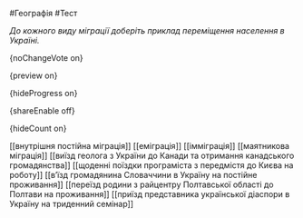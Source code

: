 #Географія #Тест

*До кожного виду міграції доберіть приклад переміщення населення в Україні.*

{noChangeVote on}

{preview on}

{hideProgress on}

{shareEnable off}

{hideCount on}

[[внутрішня постійна міграція]]
[[еміграція]]
[[імміграція]]
[[маятникова міграція]]
[[виїзд геолога з України до Канади та отримання канадського громадянства]]
[[щоденні поїздки програміста з передмістя до Києва на роботу]]
[[в’їзд громадянина Словаччини в Україну на постійне проживання]]
[[переїзд родини з райцентру Полтавської області до Полтави на проживання]]
[[приїзд представника української діаспори в Україну на триденний семінар]]
